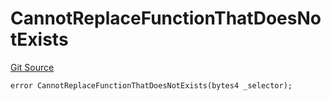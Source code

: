 # CannotReplaceFunctionThatDoesNotExists
[Git Source](https://github.com/thrackle-io/rules-protocol/blob/2738cf9716e0fddfad4df13fdb6486b5987af931/src/economic/ruleProcessor/tagged/TaggedRuleProcessorDiamondLib.sol)


```solidity
error CannotReplaceFunctionThatDoesNotExists(bytes4 _selector);
```

